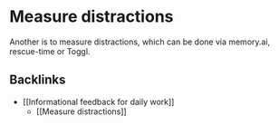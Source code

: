 # Measure distractions
Another is to measure distractions, which can be done via memory.ai, rescue-time or Toggl.

## Backlinks
* [[Informational feedback for daily work]]
	* [[Measure distractions]]

<!-- {BearID:38AB4E26-E963-4E8A-8B9D-0F495D1AE1F5-2669-0000156942BF05EB} -->
